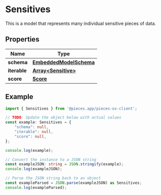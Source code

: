 
# Sensitives

This is a model that represents many individual sensitive pieces of data.

## Properties

Name | Type
------------ | -------------
**schema** | [**EmbeddedModelSchema**](EmbeddedModelSchema)
**iterable** | [**Array&lt;Sensitive&gt;**](Sensitive)
**score** | [**Score**](Score)

## Example

```typescript
import { Sensitives } from '@pieces.app/pieces-os-client';

// TODO: Update the object below with actual values
const example: Sensitives = {
    "schema": null,
    "iterable": null,
    "score": null,
};

console.log(example);

// Convert the instance to a JSON string
const exampleJSON: string = JSON.stringify(example);
console.log(exampleJSON);

// Parse the JSON string back to an object
const exampleParsed = JSON.parse(exampleJSON) as Sensitives;
console.log(exampleParsed);
```


